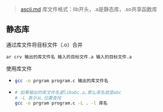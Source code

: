 >  [ascii.md](ascii.md) 库文件格式：lib开头，.a是静态库，.so共享函数库

## 静态库

通过库文件将目标文件（.o）合并

```
ar crv 输出的库文件名 输入的目标文件.a 输入的目标文件.a
```

使用库文件

- ```bash
  gcc -o prgram program.c 输出的库文件名
  ```

- ```bash
  # 如果输出的库文件名是libabc.a,那么库名就是abc
  # -L 表示从.位置查找
  gcc -o prgram program.c -L . -l 库名
  ```

